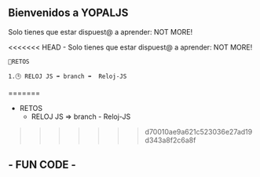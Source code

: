 ## Bienvenidos a YOPALJS 
   Solo tienes que estar dispuest@ a aprender: NOT MORE!

<<<<<<< HEAD
    - Solo tienes que estar dispuest@ a aprender: NOT MORE!

    👻RETOS
    
    1.🕒 RELOJ JS ➡️ branch ➡️  Reloj-JS 
=======
  * RETOS
    - RELOJ JS => branch - Reloj-JS
>>>>>>> d70010ae9a621c523036e27ad19d343a8f2c6a8f


 ## - FUN CODE -
